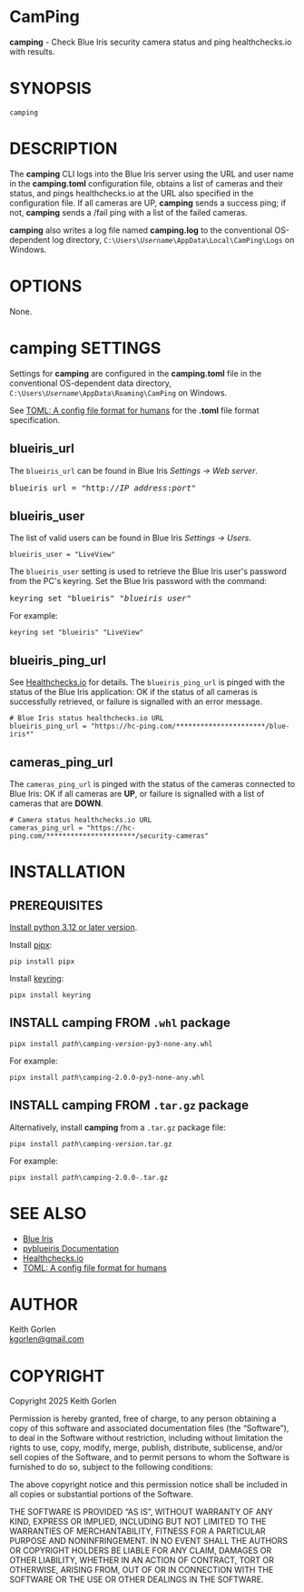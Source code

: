 <!--
Markdown Guide: https://www.markdownguide.org/basic-syntax/
-->
<!--
Disable markdownlint errors:
fenced-code-language MD040
no-inline-html MD033
-->
<!-- markdownlint-disable MD040 MD033-->

# CamPing

**camping** - Check Blue Iris security camera status and ping healthchecks.io with results.

# SYNOPSIS

```camping```

# DESCRIPTION

The **camping** CLI logs into the Blue Iris server using the URL and user name
in the  **camping.toml** configuration file, obtains a list of cameras and their
status, and pings healthchecks.io at the URL also specified in the configuration
file. If all cameras are UP, **camping** sends a success ping; if not,
**camping** sends a /fail ping with a list of the failed cameras.

**camping** also writes a log file named **camping.log** to the conventional
OS-dependent log directory, `C:\Users\`*`Username`*`\AppData\Local\CamPing\Logs`
on Windows.

# OPTIONS

None.

# **camping** SETTINGS

Settings for **camping** are configured in the **camping.toml** file in the
conventional OS-dependent data directory,
`C:\Users\`*`Username`*`\AppData\Roaming\CamPing` on Windows.

See [TOML: A config file format for humans](https://toml.io/en/) for the
**.toml** file format specification.

## blueiris_url

The `blueiris_url` can be found in Blue Iris *Settings -> Web server*.

<pre>
blueiris_url = "http://<i>IP address</i>:<i>port</i>"
</pre>

## blueiris_user

The list of valid users can be found in Blue Iris *Settings -> Users*.

```
blueiris_user = "LiveView"
```

The `blueiris_user` setting is used to retrieve the Blue Iris user's password
from the PC's keyring.  Set the Blue Iris password with the command:
<pre>
keyring set "blueiris" "<i>blueiris_user</i>"
</pre>
For example:

```
keyring set "blueiris" "LiveView"
```

## blueiris_ping_url

See [Healthchecks.io](https://healthchecks.io/about/) for details.  The
`blueiris_ping_url` is pinged with the status of the Blue Iris application: OK
if the status of all cameras is successfully retrieved, or failure is signalled
with an error message.

```
# Blue Iris status healthchecks.io URL
blueiris_ping_url = "https://hc-ping.com/**********************/blue-iris*"
```

## cameras_ping_url

The `cameras_ping_url` is pinged with the status of the cameras connected to
Blue Iris: OK if all cameras are **UP**, or failure is signalled with a list of
cameras that are **DOWN**.

```
# Camera status healthchecks.io URL
cameras_ping_url = "https://hc-ping.com/**********************/security-cameras"
```

# INSTALLATION

## PREREQUISITES

[Install python 3.12 or later version](https://www.python.org/downloads/).

Install [pipx](https://pipx.pypa.io/stable/):

```
pip install pipx
```

Install [keyring](https://pypi.org/project/keyring/):

```
pipx install keyring
```

## INSTALL **camping** FROM `.whl` package

<pre>
<code>pipx install <i>path</i>\camping-<i>version</i>-py3-none-any.whl</code>
</pre>

For example:

<pre>
<code>pipx install <i>path</i>\camping-2.0.0-py3-none-any.whl</code>
</pre>

## INSTALL **camping** FROM `.tar.gz` package

Alternatively, install **camping** from a `.tar.gz` package file:

<pre>
<code>pipx install <i>path</i>\camping-<i>version</i>.tar.gz</code>
</pre>

For example:

<pre>
<code>pipx install <i>path</i>\camping-2.0.0-.tar.gz</code>
</pre>

# SEE ALSO

* [Blue Iris](https://blueirissoftware.com/)<br>
* [pyblueiris Documentation](https://nwesterhausen.github.io/pyblueiris/index.html)<br>
* [Healthchecks.io](https://healthchecks.io/about/)<br>
* [TOML: A config file format for humans](https://toml.io/en/)<br>

# AUTHOR

Keith Gorlen<br>
<kgorlen@gmail.com>

# COPYRIGHT

Copyright 2025 Keith Gorlen

Permission is hereby granted, free of charge, to any person obtaining a copy of
this software and associated documentation files (the “Software”), to deal in
the Software without restriction, including without limitation the rights to
use, copy, modify, merge, publish, distribute, sublicense, and/or sell copies of
the Software, and to permit persons to whom the Software is furnished to do so,
subject to the following conditions:

The above copyright notice and this permission notice shall be included in all
copies or substantial portions of the Software.

THE SOFTWARE IS PROVIDED “AS IS”, WITHOUT WARRANTY OF ANY KIND, EXPRESS OR
IMPLIED, INCLUDING BUT NOT LIMITED TO THE WARRANTIES OF MERCHANTABILITY, FITNESS
FOR A PARTICULAR PURPOSE AND NONINFRINGEMENT. IN NO EVENT SHALL THE AUTHORS OR
COPYRIGHT HOLDERS BE LIABLE FOR ANY CLAIM, DAMAGES OR OTHER LIABILITY, WHETHER
IN AN ACTION OF CONTRACT, TORT OR OTHERWISE, ARISING FROM, OUT OF OR IN
CONNECTION WITH THE SOFTWARE OR THE USE OR OTHER DEALINGS IN THE SOFTWARE.
